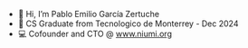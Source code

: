 - 👋 Hi, I’m Pablo Emilio García Zertuche
- 👀 CS Graduate from Tecnologico de Monterrey - Dec 2024
- 💻 Cofounder and CTO @ www.niumi.org

<!---
PabloGZ9/PabloGZ9 is a ✨ special ✨ repository because its `README.md` (this file) appears on your GitHub profile.
You can click the Preview link to take a look at your changes.
--->

